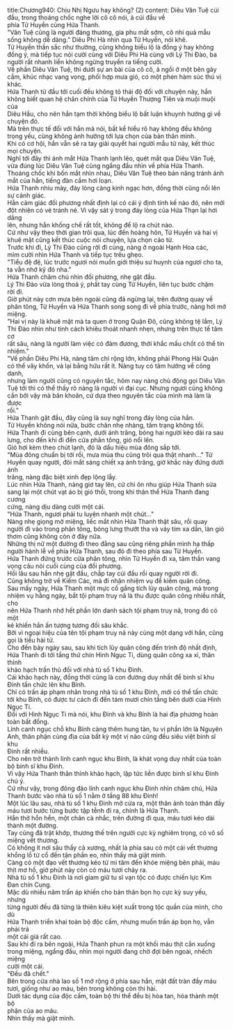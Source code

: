 title:Chương940: Chịu Nhị Ngưu hay không? (2)
content:
Diêu Vân Tuệ cúi đầu, trong thoáng chốc nghe lời cô cô nói, ả cúi đầu về<br>phía Tử Huyền cùng Hứa Thanh.<br>"Vân Tuệ cũng là người đáng thương, gia phu mất sớm, cô nhi quả mẫu<br>sống không dễ dàng." Diêu Phi Hà nhìn qua Tử Huyền, nói khẽ.<br>Tử Huyền thần sắc như thường, cũng không biểu lộ là đồng ý hay không<br>đồng ý, mà tiếp tục nói cười cùng với Diêu Phi Hà cùng với Lý Thi Đào, ba<br>người rất nhanh liền không ngừng truyền ra tiếng cười.<br>Về phần Diêu Vân Tuệ, thì dưới sự an bài của cô cô, ả ngồi ở một bên gảy<br>cầm, khúc nhạc vang vọng, phối hợp mưa gió, có một phen hàm súc thú vị<br>khác.<br>Hứa Thanh từ đầu tới cuối đều không tỏ thái độ đối với chuyện này, hắn<br>không biết quan hệ chân chính của Tử Huyền Thượng Tiên và muội muội của<br>Diêu Hầu, cho nên hắn tạm thời không biểu lộ bất luận khuynh hướng gì về<br>chuyện đó.<br>Mà trên thực tế đối với hắn mà nói, bất kể hiểu rõ hay không đều không<br>trọng yếu, cũng không ảnh hưởng tới lựa chọn của bản thân mình.<br>Khi có cơ hội, hắn vẫn sẽ ra tay giải quyết hai người mẫu tử này, kết thúc<br>mọi chuyện.<br>Nghĩ tới đây thì ánh mắt Hứa Thanh lạnh lẽo, quét mắt qua Diêu Vân Tuệ,<br>vừa đúng lúc Diêu Vân Tuệ cũng ngẩng đầu nhìn về phía Hứa Thanh.<br>Thoáng chốc khi bốn mắt nhìn nhau, Diêu Vân Tuệ theo bản năng tránh ánh<br>mắt của hắn, tiếng đàn cầm hơi loạn.<br>Hứa Thanh nhíu mày, đáy lòng càng kinh ngạc hơn, đồng thời cũng nổi lên<br>sự cảnh giác.<br>Hắn cảm giác đối phương nhất định lại có cái ý định tính kế nào đó, nên mới<br>đột nhiên có vẻ tránh né. Vì vậy sát ý trong đáy lòng của Hứa Thạn lại hơi dâng<br>lên, nhưng hắn khống chế rất tốt, không để lộ ra chút nào.<br>Cứ như vậy theo thời gian trôi qua, lúc đến hoàng hôn, Tử Huyền và hai vị<br>khuê mật cũng kết thúc cuộc nói chuyện, lựa chọn cáo từ.<br>Trước khi đi, Lý Thi Đào cũng rời đi cùng, nàng ở ngoài Hạnh Hoa các,<br>mỉm cười nhìn Hứa Thanh và tiếp tục trêu ghẹo.<br>"Tiểu đệ đệ, lúc trước ngươi nói muốn giới thiệu sư huynh của ngươi cho ta,<br>ta vẫn nhớ kỹ đó nha."<br>Hứa Thanh chăm chú nhìn đối phương, nhẹ gật đầu.<br>Lý Thi Đào vừa lòng thoả ý, phất tay cùng Tử Huyền, liên tục bước chậm<br>rời đi.<br>Giờ phút này cơn mưa bên ngoài cũng đã ngừng lại, trên đường quay về<br>phân tông, Tử Huyền và Hứa Thanh song song đi về phía trước, nàng hơi mở<br>miệng.<br>"Hai vị này là khuê mật mà ta quen ở trong Quận Đô, cũng không tệ lắm, Lý<br>Thi Đào nhìn như tính cách khiêu thoát nhanh nhẹn, nhưng trên thực tế tâm cơ<br>rất sâu, nàng là người làm việc có đảm đương, thời khắc mấu chốt có thể tín<br>nhiệm."<br>"Về phần Diêu Phi Hà, nàng tâm chí rộng lớn, không phải Phong Hải Quận<br>có thể vây khốn, vả lại bằng hữu rất ít. Nàng tuy có tâm hướng về công danh,<br>nhưng làm người cũng có nguyên tắc, hôm nay nàng chủ động gọi Diêu Vân<br>Tuệ tới thì có thể thấy rõ nàng là người vì đại cục. Nhưng ngươi cũng không<br>cần bởi vậy mà băn khoăn, cứ dựa theo nguyên tắc của mình mà làm là được<br>rồi."<br>Hứa Thanh gật đầu, đây cũng là suy nghĩ trong đáy lòng của hắn.<br>Tử Huyền không nói nữa, bước chân nhẹ nhàng, tâm trạng không tồi.<br>Hứa Thanh đi cùng bên cạnh, dưới ánh trăng, bóng hai người kéo dài ra sau<br>lưng, cho đến khi đi đến cửa phân tông, gió nổi lên.<br>Gió hơi kèm theo chút lạnh, đó là dấu hiệu mùa đông sắp tới.<br>"Mùa đông chuẩn bị tới rồi, mưa mùa thu cũng trôi qua thật nhanh..." Tử<br>Huyền quay người, đôi mắt sáng chiết xạ ánh trăng, giờ khắc này đứng dưới ánh<br>trăng, nàng đặc biệt xinh đẹp lộng lẫy.<br>Lúc nhìn Hứa Thanh, nàng giơ tay lên, cử chỉ ôn nhu giúp Hứa Thanh sửa<br>sang lại một chút vạt áo bị gió thổi, trong khi thân thể Hứa Thanh đang cương<br>cứng, nàng dịu dàng cười một cái.<br>"Hứa Thanh, ngươi phải tu luyện nhanh một chút..."<br>Nàng nhẹ giọng mở miệng, liếc mắt nhìn Hứa Thanh thật sâu, rồi quay<br>người đi vào trong phân tông, bóng lưng thướt tha và váy tím xa dần, làn gió<br>thơm cũng không còn ở đây nữa.<br>Những thị nữ một đường đi theo đằng sau cũng riêng phần mình hạ thấp<br>người hành lễ về phía Hứa Thanh, sau đó đi theo phía sau Tử Huyền.<br>Hứa Thanh đứng trước cửa phân tông, nhìn Tử Huyền đi xa, tâm thần vang<br>vọng câu nói cuối cùng của đối phương.<br>Hồi lâu sau hắn nhẹ gật đầu, chắp tay cúi đầu rồi quay người rời đi.<br>Cũng không trở về Kiếm Các, mà đi nhận nhiệm vụ để kiếm quân công.<br>Sau mấy ngày, Hứa Thanh một mực cố gắng tích lũy quân công, mà trong<br>nhiệm vụ hằng ngày, bắt tội phạm truy nã là thu được quân công nhiều nhất, cho<br>nên Hứa Thanh nhớ hết phần lớn danh sách tội phạm truy nã, trong đó có một<br>kẻ khiến hắn ấn tượng tương đối sâu khắc.<br>Bởi vì ngoại hiệu của tên tội phạm truy nã này cùng một dạng với hắn, cũng<br>gọi là tiểu hài tử.<br>Cho đến bảy ngày sau, sau khi tích lũy quân công đến trình độ nhất định,<br>Hứa Thanh đi tới tầng thứ chín Hình Ngục Ti, dùng quân công xa xỉ, thân thỉnh<br>khảo hạch trấn thủ đối với nhà tù số 1 khu Đinh.<br>Cái khảo hạch này, đồng thời cũng là con đường duy nhất để binh sĩ khu<br>Đinh tấn chức lên khu Bính.<br>Chỉ có trấn áp phạm nhân trong nhà tù số 1 khu Đinh, mới có thể tấn chức<br>tới khu Bính, có được tư cách đi đến tám mươi chín tầng bên dưới của Hình<br>Ngục Ti.<br>Đối với Hình Ngục Ti mà nói, khu Đinh và khu Bính là hai địa phương hoàn<br>toàn bất đồng.<br>Lính canh ngục chỗ khu Bính càng thêm hung tàn, tu vi phần lớn là Nguyên<br>Anh, thân phận cùng địa của bất kỳ một vị nào cũng đều siêu việt binh sĩ khu<br>Đinh rất nhiều.<br>Cho nên trở thành lính canh ngục khu Bính, là khát vọng duy nhất của toàn<br>bộ binh sĩ khu Đinh.<br>Vì vậy Hứa Thanh thân thỉnh khảo hạch, lập tức liền được binh sĩ khu Đinh<br>chú ý.<br>Cứ như vậy, trong đông đảo lính canh ngục khu Đinh nhìn chăm chú, Hứa<br>Thanh bước vào nhà tù số 1 nằm ở tầng 88 khu Đinh!<br>Một lúc lâu sau, nhà tù số 1 khu Đinh mở cửa ra, một thân ảnh toàn thân đầy<br>máu tươi bước từng bước tập tễnh đi ra, chính là Hứa Thanh.<br>Hắn thở hổn hển, một chân cà nhắc, trên đường đi qua, máu tươi kéo dài<br>thành một đường.<br>Tay cũng đã trật khớp, thương thế trên người cực kỳ nghiêm trọng, có vô số<br>miệng vết thương.<br>Có không ít nơi sâu thấy cả xương, nhất là phía sau có một cái vết thương<br>khổng lồ từ cổ đến tận phần eo, nhìn thấy mà giật mình.<br>Càng có một đạo vết thương kéo từ mi tâm đến khóe miệng bên phải, máu<br>thịt mơ hồ, giờ phút này còn có máu tươi chảy ra.<br>Nhà tù số 1 khu Đinh là nơi giam giữ tu sĩ vạn tộc có được chiến lực Kim<br>Đan chín Cung.<br>Mặc dù nhiều năm trấn áp khiến cho bản thân bọn họ cực kỳ suy yếu, nhưng<br>từng người đều đã từng là thiên kiêu kiệt xuất trong tộc quần của mình, cho dù<br>Hứa Thanh triển khai toàn bộ độc cấm, nhưng muốn trấn áp bọn họ, vẫn phải trả<br>một cái giá rất cao.<br>Sau khi đi ra bên ngoài, Hứa Thanh phun ra một khối máu thịt cắn xuống<br>trong miệng, ngẩng đầu, nhìn mọi người đang chờ đợi bên ngoài, nhếch miệng<br>cười một cái.<br>"Đều đã chết."<br>Bên trong cửa nhà lao số 1 mở rộng ở phía sau hắn, mặt đất tràn đầy máu<br>tươi, giống như ao máu, bên trong không còn thi hài.<br>Dưới tác dụng của độc cấm, toàn bộ thi thể đều bị hòa tan, hóa thành một bộ<br>phận của ao máu.<br>Nhìn thấy mà giật mình.